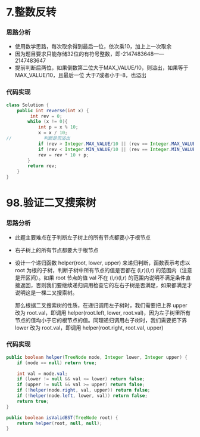 # 7.整数反转

### 思路分析

* 使用数学思路，每次取余得到最后一位，依次乘10，加上上一次取余
* 因为题目要求只能存储32位的有符号整数，即-2147483648——2147483647
* 提前判断后两位，如果倒数第二位大于MAX_VALUE/10，则溢出，如果等于MAX_VALUE/10，且最后一位 大于7或者小于-8，也溢出 

### 代码实现

```java
class Solution {
    public int reverse(int x) {
         int rev = 0;
        while (x != 0){
            int p = x % 10;
            x = x / 10;
//            判断是否溢出
            if (rev > Integer.MAX_VALUE/10 || (rev == Integer.MAX_VALUE/10 && p > 7)) 					return 0;
            if (rev < Integer.MIN_VALUE/10 || (rev == Integer.MIN_VALUE/10 && p < -8)) 					return 0;
            rev = rev * 10 + p;
        }
        return rev;
    }
}
```

# 98.验证二叉搜索树

### 思路分析

- 此题主要难点在于判断左子树上的所有节点都要小于根节点

- 右子树上的所有节点都要大于根节点

- 设计一个递归函数 helper(root, lower, upper) 来递归判断，函数表示考虑以 root 为根的子树，判断子树中所有节点的值是否都在 (l,r)(l,r) 的范围内（注意是开区间）。如果 root 节点的值 val 不在 (l,r)(l,r) 的范围内说明不满足条件直接返回，否则我们要继续递归调用检查它的左右子树是否满足，如果都满足才说明这是一棵二叉搜索树。

  那么根据二叉搜索树的性质，在递归调用左子树时，我们需要把上界 upper 改为 root.val，即调用 helper(root.left, lower, root.val)，因为左子树里所有节点的值均小于它的根节点的值。同理递归调用右子树时，我们需要把下界 lower 改为 root.val，即调用 helper(root.right, root.val, upper)

### 代码实现

```java
public boolean helper(TreeNode node, Integer lower, Integer upper) {
    if (node == null) return true;

    int val = node.val;
    if (lower != null && val <= lower) return false;
    if (upper != null && val >= upper) return false;
    if (!helper(node.right, val, upper)) return false;
    if (!helper(node.left, lower, val)) return false;
    return true;
}

public boolean isValidBST(TreeNode root) {
    return helper(root, null, null);
}
```